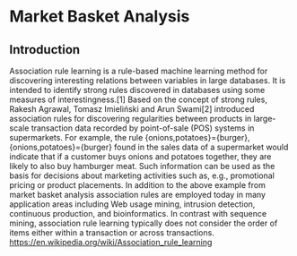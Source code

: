 # Market Basket Analysis

## Introduction

Association rule learning is a rule-based machine learning method for discovering interesting relations between variables in large databases. It is intended to identify strong rules discovered in databases using some measures of interestingness.[1]  Based on the concept of strong rules, Rakesh Agrawal, Tomasz Imieliński and Arun Swami[2] introduced association rules for discovering regularities between products in large-scale transaction data recorded by point-of-sale (POS) systems in supermarkets. For example, the rule {onions,potatoes}={burger}, {onions,potatoes}={burger} found in the sales data of a supermarket would indicate that if a customer buys onions and potatoes together, they are likely to also buy hamburger meat. Such information can be used as the basis for decisions about marketing activities such as, e.g., promotional pricing or product placements.  In addition to the above example from market basket analysis association rules are employed today in many application areas including Web usage mining, intrusion detection, continuous production, and bioinformatics. In contrast with sequence mining, association rule learning typically does not consider the order of items either within a transaction or across transactions.  https://en.wikipedia.org/wiki/Association_rule_learning
